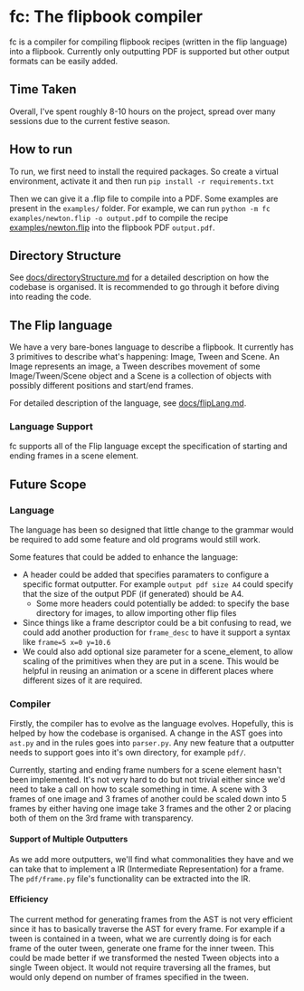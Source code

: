 # fc: The flipbook compiler

fc is a compiler for compiling flipbook recipes (written in the flip language) into a flipbook. Currently only outputting PDF is supported but other output formats can be easily added.

## Time Taken

Overall, I've spent roughly 8-10 hours on the project, spread over many sessions due to the current festive season.

## How to run

To run, we first need to install the required packages. So create a virtual environment, activate it and then run `pip install -r requirements.txt`

Then we can give it a .flip file to compile into a PDF. Some examples are present in the `examples/` folder. For example, we can run `python -m fc examples/newton.flip -o output.pdf` to compile the recipe [examples/newton.flip](examples/newton.flip) into the flipbook PDF `output.pdf`.

## Directory Structure

See [docs/directoryStructure.md](docs/directoryStructure.md) for a detailed description on how the codebase is organised. It is recommended to go through it before diving into reading the code.

## The Flip language

We have a very bare-bones language to describe a flipbook. It currently has 3 primitives to describe what's happening: Image, Tween and Scene. An Image represents an image, a Tween describes movement of some Image/Tween/Scene object and a Scene is a collection of objects with possibly different positions and start/end frames.

For detailed description of the language, see [docs/flipLang.md](docs/flipLang.md).

### Language Support

fc supports all of the Flip language except the specification of starting and ending frames in a scene element.

## Future Scope

### Language

The language has been so designed that little change to the grammar would be required to add some feature and old programs would still work.

Some features that could be added to enhance the language:

- A header could be added that specifies paramaters to configure a specific format outputter. For example `output pdf size A4` could specify that the size of the output PDF (if generated) should be A4.
  - Some more headers could potentially be added: to specify the base directory for images, to allow importing other flip files
- Since things like a frame descriptor could be a bit confusing to read, we could add another production for `frame_desc` to have it support a syntax like `frame=5 x=0 y=10.6`
- We could also add optional size parameter for a scene_element, to allow scaling of the primitives when they are put in a scene. This would be helpful in reusing an animation or a scene in different places where different sizes of it are required.

### Compiler

Firstly, the compiler has to evolve as the language evolves. Hopefully, this is helped by how the codebase is organised. A change in the AST goes into `ast.py` and in the rules goes into `parser.py`. Any new feature that a outputter needs to support goes into it's own directory, for example `pdf/`.

Currently, starting and ending frame numbers for a scene element hasn't been implemented. It's not very hard to do but not trivial either since we'd need to take a call on how to scale something in time. A scene with 3 frames of one image and 3 frames of another could be scaled down into 5 frames by either having one image take 3 frames and the other 2 or placing both of them on the 3rd frame with transparency.

#### Support of Multiple Outputters

As we add more outputters, we'll find what commonalities they have and we can take that to implement a IR (Intermediate Representation) for a frame. The `pdf/frame.py` file's functionality can be extracted into the IR.

#### Efficiency

The current method for generating frames from the AST is not very efficient since it has to basically traverse the AST for every frame. For example if a tween is contained in a tween, what we are currently doing is for each frame of the outer tween, generate one frame for the inner tween. This could be made better if we transformed the nested Tween objects into a single Tween object. It would not require traversing all the frames, but would only depend on number of frames specified in the tween.

